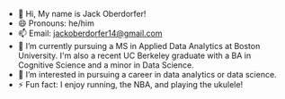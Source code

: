 - 👋 Hi, My name is Jack Oberdorfer!
- 😄 Pronouns: he/him
- 📫 Email: jackoberdorfer14@gmail.com
- 🌱 I’m currently pursuing a MS in Applied Data Analytics at Boston University. I'm also a recent UC Berkeley graduate with a BA in Cognitive Science and a minor in Data Science.
- 👀 I’m interested in pursuing a career in data analytics or data science.
- ⚡ Fun fact: I enjoy running, the NBA, and playing the ukulele!

<!---
jackoberdorfer/jackoberdorfer is a ✨ special ✨ repository because its `README.md` (this file) appears on your GitHub profile.
You can click the Preview link to take a look at your changes.
--->

